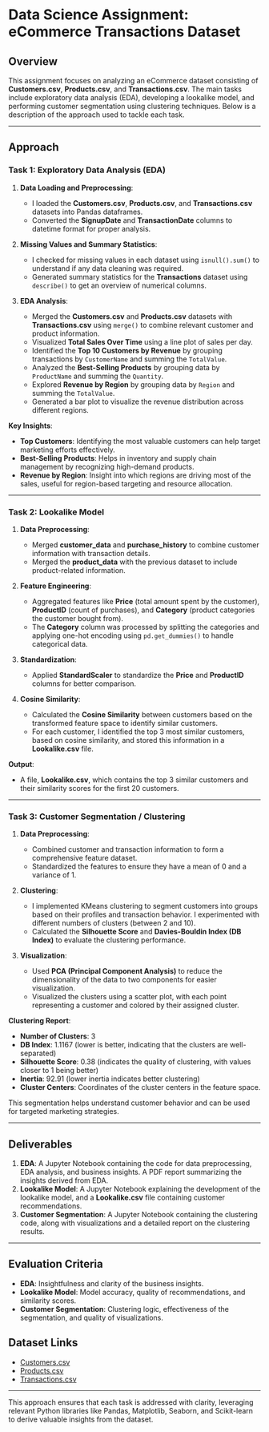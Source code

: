 # Data Science Assignment: eCommerce Transactions Dataset

## Overview
This assignment focuses on analyzing an eCommerce dataset consisting of **Customers.csv**, **Products.csv**, and **Transactions.csv**. The main tasks include exploratory data analysis (EDA), developing a lookalike model, and performing customer segmentation using clustering techniques. Below is a description of the approach used to tackle each task.

---

## Approach

### Task 1: Exploratory Data Analysis (EDA)
1. **Data Loading and Preprocessing**:
   - I loaded the **Customers.csv**, **Products.csv**, and **Transactions.csv** datasets into Pandas dataframes.
   - Converted the **SignupDate** and **TransactionDate** columns to datetime format for proper analysis.

2. **Missing Values and Summary Statistics**:
   - I checked for missing values in each dataset using `isnull().sum()` to understand if any data cleaning was required.
   - Generated summary statistics for the **Transactions** dataset using `describe()` to get an overview of numerical columns.

3. **EDA Analysis**:
   - Merged the **Customers.csv** and **Products.csv** datasets with **Transactions.csv** using `merge()` to combine relevant customer and product information.
   - Visualized **Total Sales Over Time** using a line plot of sales per day.
   - Identified the **Top 10 Customers by Revenue** by grouping transactions by `CustomerName` and summing the `TotalValue`.
   - Analyzed the **Best-Selling Products** by grouping data by `ProductName` and summing the `Quantity`.
   - Explored **Revenue by Region** by grouping data by `Region` and summing the `TotalValue`.
   - Generated a bar plot to visualize the revenue distribution across different regions.

**Key Insights**:
- **Top Customers**: Identifying the most valuable customers can help target marketing efforts effectively.
- **Best-Selling Products**: Helps in inventory and supply chain management by recognizing high-demand products.
- **Revenue by Region**: Insight into which regions are driving most of the sales, useful for region-based targeting and resource allocation.

---

### Task 2: Lookalike Model
1. **Data Preprocessing**:
   - Merged **customer_data** and **purchase_history** to combine customer information with transaction details.
   - Merged the **product_data** with the previous dataset to include product-related information.
   
2. **Feature Engineering**:
   - Aggregated features like **Price** (total amount spent by the customer), **ProductID** (count of purchases), and **Category** (product categories the customer bought from).
   - The **Category** column was processed by splitting the categories and applying one-hot encoding using `pd.get_dummies()` to handle categorical data.

3. **Standardization**:
   - Applied **StandardScaler** to standardize the **Price** and **ProductID** columns for better comparison.

4. **Cosine Similarity**:
   - Calculated the **Cosine Similarity** between customers based on the transformed feature space to identify similar customers.
   - For each customer, I identified the top 3 most similar customers, based on cosine similarity, and stored this information in a **Lookalike.csv** file.

**Output**:
- A file, **Lookalike.csv**, which contains the top 3 similar customers and their similarity scores for the first 20 customers.

---

### Task 3: Customer Segmentation / Clustering
1. **Data Preprocessing**:
   - Combined customer and transaction information to form a comprehensive feature dataset.
   - Standardized the features to ensure they have a mean of 0 and a variance of 1.

2. **Clustering**:
   - I implemented KMeans clustering to segment customers into groups based on their profiles and transaction behavior. I experimented with different numbers of clusters (between 2 and 10).
   - Calculated the **Silhouette Score** and **Davies-Bouldin Index (DB Index)** to evaluate the clustering performance.

3. **Visualization**:
   - Used **PCA (Principal Component Analysis)** to reduce the dimensionality of the data to two components for easier visualization.
   - Visualized the clusters using a scatter plot, with each point representing a customer and colored by their assigned cluster.

**Clustering Report**:
- **Number of Clusters**: 3
- **DB Index**: 1.1167 (lower is better, indicating that the clusters are well-separated)
- **Silhouette Score**: 0.38 (indicates the quality of clustering, with values closer to 1 being better)
- **Inertia**: 92.91 (lower inertia indicates better clustering)
- **Cluster Centers**: Coordinates of the cluster centers in the feature space.
  
This segmentation helps understand customer behavior and can be used for targeted marketing strategies.

---

## Deliverables
1. **EDA**: A Jupyter Notebook containing the code for data preprocessing, EDA analysis, and business insights. A PDF report summarizing the insights derived from EDA.
2. **Lookalike Model**: A Jupyter Notebook explaining the development of the lookalike model, and a **Lookalike.csv** file containing customer recommendations.
3. **Customer Segmentation**: A Jupyter Notebook containing the clustering code, along with visualizations and a detailed report on the clustering results.

---

## Evaluation Criteria
- **EDA**: Insightfulness and clarity of the business insights.
- **Lookalike Model**: Model accuracy, quality of recommendations, and similarity scores.
- **Customer Segmentation**: Clustering logic, effectiveness of the segmentation, and quality of visualizations.

## Dataset Links
- [Customers.csv](https://drive.google.com/file/d/1bu_--mo79VdUG9oin4ybfFGRUSXAe-WE/view?usp=sharing)
- [Products.csv](https://drive.google.com/file/d/1IKuDizVapw-hyktwfpoAoaGtHtTNHfd0/view?usp=sharing)
- [Transactions.csv](https://drive.google.com/file/d/1saEqdbBB-vuk2hxoAf4TzDEsykdKlzbF/view?usp=sharing)

---

This approach ensures that each task is addressed with clarity, leveraging relevant Python libraries like Pandas, Matplotlib, Seaborn, and Scikit-learn to derive valuable insights from the dataset.

